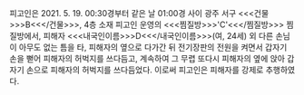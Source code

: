 피고인은 2021. 5. 19. 00:30경부터 같은 날 01:00경 사이 광주 서구 <<<건물>>>B<<</건물>>>, 4층 소재 피고인 운영의 <<<찜질방>>>'C'<<</찜질방>>> 찜질방에서, 피해자 <<<내국인이름>>>D<<</내국인이름>>>(여, 24세) 외 다른 손님이 아무도 없는 틈을 타, 피해자의 옆으로 다가간 뒤 전기장판의 전원을 켜면서 갑자기 손을 뻗어 피해자의 허벅지를 쓰다듬고, 계속하여 그 무렵 또다시 피해자의 옆에 앉아 갑자기 손으로 피해자의 허벅지를 쓰다듬었다.
이로써 피고인은 피해자를 강제로 추행하였다.